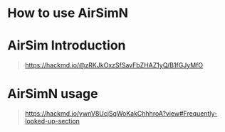 # How to use AirSimN
# AirSim Introduction
> https://hackmd.io/@zRKJkOxzSfSavFbZHAZ1yQ/B1fGJyMfO
# AirSimN usage
> https://hackmd.io/ywnV8UcjSqWoKakChhhroA?view#Frequently-looked-up-section